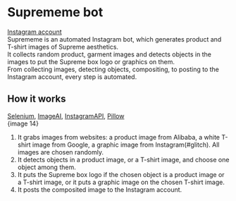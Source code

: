 # Suprememe bot
[Instagram account](https://www.instagram.com/suprememebot/)<br/>
Suprememe is an automated Instagram bot, which generates product and T-shirt images of  Supreme aesthetics.<br/>
It collects random product, garment images and detects objects in the images to put the Supreme box logo or graphics on them.<br/>
From collecting images, detecting objects, compositing, to posting to the Instagram account, every step is automated.<br/>
## How it works
[Selenium](https://www.seleniumhq.org/), [ImageAI](https://github.com/OlafenwaMoses/ImageAI/tree/master/imageai/Detection), [InstagramAPI](https://github.com/LevPasha/Instagram-API-python), [Pillow](https://pillow.readthedocs.io/en/stable/#)<br>
{image 14}<br>
1. It grabs images from websites: a product image from Alibaba, a white T-shirt image from Google, a graphic image from Instagram(#glitch). All images are chosen randomly.<br>
2. It detects objects in a product image, or a T-shirt image, and choose one object among them.<br>
3. It puts the Supreme box logo if the chosen object is a product image or a T-shirt image, or it puts a graphic image on the chosen T-shirt image.<br>
4. It posts the composited image to the Instagram account.<br>

